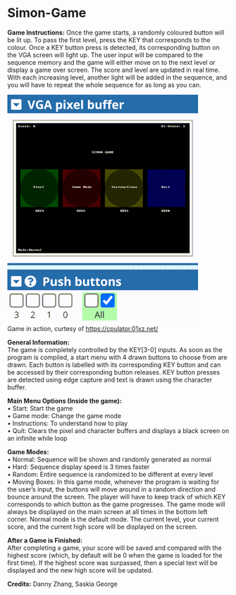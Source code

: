 # Simon-Game
**Game Instructions:**
Once the game starts, a randomly coloured button will be lit up. To pass the first level, press the
KEY that corresponds to the colour. Once a KEY button press is detected, its corresponding
button on the VGA screen will light up. The user input will be compared to the sequence
memory and the game will either move on to the next level or display a game over screen. The
score and level are updated in real time. With each increasing level, another light will be added
in the sequence, and you will have to repeat the whole sequence for as long as you can.

![Simon-Game](Game_Demo.gif)  
Game in action, curtesy of https://cpulator.01xz.net/

**General Information:**  
The game is completely controlled by the KEY[3-0] inputs. As soon as the program is compiled,
a start menu with 4 drawn buttons to choose from are drawn. Each button is labelled with its
corresponding KEY button and can be accessed by their corresponding button releases. KEY
button presses are detected using edge capture and text is drawn using the character buffer.  

**Main Menu Options (Inside the game):**  
• Start: Start the game  
• Game mode: Change the game mode  
• Instructions: To understand how to play  
• Quit: Clears the pixel and character buffers and displays a black screen on an infinite while loop

**Game Modes:**  
• Normal: Sequence will be shown and randomly generated as normal  
• Hard: Sequence display speed is 3 times faster  
• Random: Entire sequence is randomized to be different at every level  
• Moving Boxes: In this game mode, whenever the program is waiting for the user’s input, the
buttons will move around in a random direction and bounce around the screen. The player will
have to keep track of which KEY corresponds to which button as the game progresses.
The game mode will always be displayed on the main screen at all times in the bottom left
corner. Normal mode is the default mode. The current level, your current score, and the current
high score will be displayed on the screen.

**After a Game is Finished:**  
After completing a game, your score will be saved and compared with the highest score (which,
by default will be 0 when the game is loaded for the first time). If the highest score was
surpassed, then a special text will be displayed and the new high score will be updated.

**Credits:** Danny Zhang, Saskia George
